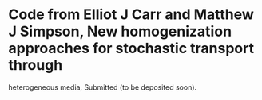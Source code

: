 # Code from Elliot J Carr and Matthew J Simpson, New homogenization approaches for stochastic transport through
heterogeneous media, Submitted (to be deposited soon).

